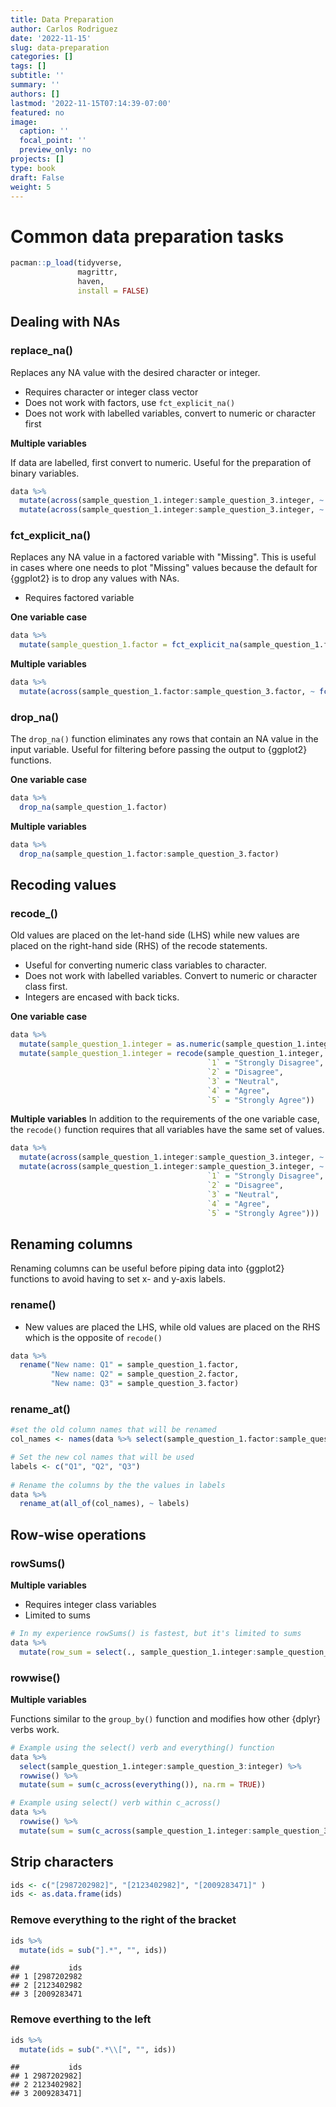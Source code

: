 ```yaml
---
title: Data Preparation
author: Carlos Rodriguez
date: '2022-11-15'
slug: data-preparation
categories: []
tags: []
subtitle: ''
summary: ''
authors: []
lastmod: '2022-11-15T07:14:39-07:00'
featured: no
image:
  caption: ''
  focal_point: ''
  preview_only: no
projects: []
type: book
draft: False
weight: 5
---
```


# Common data preparation tasks

```r
pacman::p_load(tidyverse,
               magrittr,
               haven,
               install = FALSE)
```



## Dealing with NAs


<!-- ### na_if() -->

### replace_na()
Replaces any NA value with the desired character or integer.
- Requires character or integer class vector
- Does not work with factors, use `fct_explicit_na()` 
- Does not work with labelled variables, convert to numeric or character first

**Multiple variables**

If data are labelled, first convert to numeric. Useful for the preparation of binary variables.

```r
data %>%
  mutate(across(sample_question_1.integer:sample_question_3.integer, ~ as.numeric(.))) %>% #convert to numeric or character if variables are labelled
  mutate(across(sample_question_1.integer:sample_question_3.integer, ~ replace_na(., 0)))
```

### fct_explicit_na()
Replaces any NA value in a factored variable with "Missing". This is useful in cases where one needs to plot "Missing" values because the default for {ggplot2} is to drop any values with NAs.

- Requires factored variable

**One variable case**

```r
data %>% 
  mutate(sample_question_1.factor = fct_explicit_na(sample_question_1.factor, "Missing"))
```

**Multiple variables**

```r
data %>% 
  mutate(across(sample_question_1.factor:sample_question_3.factor, ~ fct_explicit_na(., "Missing")))
```

### drop_na()
The `drop_na()` function eliminates any rows that contain an NA value in the input variable. Useful for filtering before passing the output to {ggplot2} functions.

**One variable case**

```r
data %>%
  drop_na(sample_question_1.factor)
```

**Multiple variables**

```r
data %>%
  drop_na(sample_question_1.factor:sample_question_3.factor)
```


## Recoding values
### recode_()
Old values are placed on the let-hand side (LHS) while new values are placed on the right-hand side (RHS) of the recode statements.
- Useful for converting numeric class variables to character. 
- Does not work with labelled variables. Convert to numeric or character class first.
- Integers are encased with back ticks.

**One variable case**

```r
data %>%
  mutate(sample_question_1.integer = as.numeric(sample_question_1.integer)) %>% #convert to numeric or character if variables are labelled
  mutate(sample_question_1.integer = recode(sample_question_1.integer,
                                            `1` = "Strongly Disagree", 
                                            `2` = "Disagree",
                                            `3` = "Neutral",
                                            `4` = "Agree",
                                            `5` = "Strongly Agree"))            
```


**Multiple variables**
In addition to the requirements of the one variable case, the `recode()` function requires that all variables have the same set of values.

```r
data %>%
  mutate(across(sample_question_1.integer:sample_question_3.integer, ~ as.numeric(.))) %>%
  mutate(across(sample_question_1.integer:sample_question_3.integer, ~ recode(.,
                                            `1` = "Strongly Disagree", 
                                            `2` = "Disagree",
                                            `3` = "Neutral",
                                            `4` = "Agree",
                                            `5` = "Strongly Agree")))
```


<!-- ### ifelse() -->
<!-- ### if_else() -->
<!-- - For dates because it preserves the input type -->

<!-- ### collapse_() -->

## Renaming columns
Renaming columns can be useful before piping data into {ggplot2} functions to avoid having to set x- and y-axis labels.

### rename()
- New values are placed the LHS, while old values are placed on the RHS which is the opposite of `recode()`

```r
data %>%
  rename("New name: Q1" = sample_question_1.factor,
         "New name: Q2" = sample_question_2.factor,
         "New name: Q3" = sample_question_3.factor)
```

### rename_at()

```r
#set the old column names that will be renamed
col_names <- names(data %>% select(sample_question_1.factor:sample_question_3.factor))

# Set the new col names that will be used
labels <- c("Q1", "Q2", "Q3")
  
# Rename the columns by the the values in labels
data %>%
  rename_at(all_of(col_names), ~ labels)
```


## Row-wise operations
### rowSums()
**Multiple variables**
- Requires integer class variables
- Limited to sums

```r
# In my experience rowSums() is fastest, but it's limited to sums
data %>%
  mutate(row_sum = select(., sample_question_1.integer:sample_question_3:integer)) %>% rowSums(., na.rm = TRUE)
```

### rowwise()
**Multiple variables**

Functions similar to the `group_by()` function and modifies how other {dplyr} verbs work.

```r
# Example using the select() verb and everything() function
data %>%
  select(sample_question_1.integer:sample_question_3:integer) %>% 
  rowwise() %>% 
  mutate(sum = sum(c_across(everything()), na.rm = TRUE))

# Example using select() verb within c_across()
data %>% 
  rowwise() %>% 
  mutate(sum = sum(c_across(sample_question_1.integer:sample_question_3:integer), na.rm = TRUE))
```

## Strip characters

```r
ids <- c("[2987202982]", "[2123402982]", "[2009283471]" )
ids <- as.data.frame(ids)
```

### Remove everything to the right of the bracket

```r
ids %>%
  mutate(ids = sub("].*", "", ids))
```

```
##           ids
## 1 [2987202982
## 2 [2123402982
## 3 [2009283471
```

### Remove everthing to the left

```r
ids %>%
  mutate(ids = sub(".*\\[", "", ids))
```

```
##           ids
## 1 2987202982]
## 2 2123402982]
## 3 2009283471]
```

